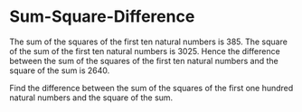 # Sum-Square-Difference

The sum of the squares of the first ten natural numbers is 385.
The square of the sum of the first ten natural numbers is 3025.
Hence the difference between the sum of the squares of the first ten natural numbers and the square of the sum is 2640.

Find the difference between the sum of the squares of the first one hundred natural numbers and the square of the sum.

